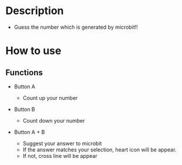# Description

- Guess the number which is generated by microbit!!

# How to use

## Functions

- Button A
    - Count up your number

- Button B
    - Count down your number

- Button A + B
    - Suggest your answer to microbit
    - If the answer matches your selection, heart icon will be appear.
    - If not, cross line will be appear